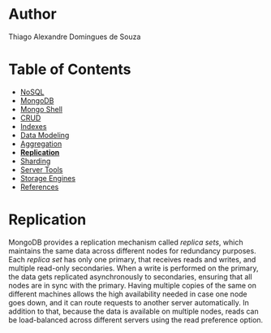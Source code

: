 # Author

Thiago Alexandre Domingues de Souza

# Table of Contents

- [NoSQL](./01-NoSQL.md)
- [MongoDB](./02-MongoDB.md)
- [Mongo Shell](./03-Mongo%20Shell.md)
- [CRUD](./04-CRUD.md)
- [Indexes](./05-Indexes.md)     
- [Data Modeling](./06-Data%20Modeling.md)
- [Aggregation](./07-Aggregation.md)
- **[Replication](#replication)**
- [Sharding](./09-Sharding.md)
- [Server Tools](./10-Server%20Tools.md)
- [Storage Engines](./11-Storage%20Engines.md)
- [References](./README.md#references)

# Replication

MongoDB provides a replication mechanism called *replica sets*, which maintains the same data across different nodes for redundancy purposes. Each *replica set* has only one primary, that receives reads and writes, and multiple read-only secondaries. When a write is performed on the primary, the data gets replicated asynchronously to secondaries, ensuring that all nodes are in sync with the primary. Having multiple copies of the same on different machines allows the high availability needed in case one node goes down, and it can route requests to another server automatically. In addition to that, because the  data is available on multiple nodes, reads can be load-balanced across different servers using the read preference option. 

